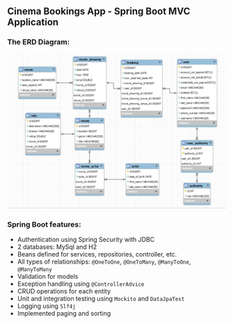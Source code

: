 ## Cinema Bookings App - Spring Boot MVC Application 

### The ERD Diagram:
![Cinema Booking ERD Diagram](./erd_diagram.JPG)

### Spring Boot features:
- Authentication using Spring Security with JDBC
- 2 databases: MySql and H2
- Beans defined for services, repositories, controller, etc.
- All types of relationships: `@OneToOne`,  `@OneToMany`,  `@ManyToOne`, `@ManyToMany`
- Validation for models
- Exception handling using `@ControllerAdvice`
- CRUD operations for each entity
- Unit and integration testing using `Mockito` and `DataJpaTest`
- Logging using `Slf4j`
- Implemented paging and sorting

